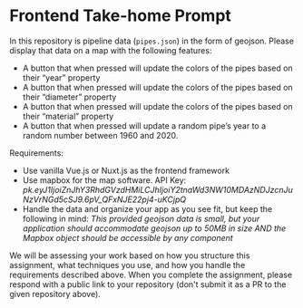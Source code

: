 # Frontend Take-home Prompt

In this repository is pipeline data (`pipes.json`) in the form of geojson. Please display that data on a map with the following features:
- A button that when pressed will update the colors of the pipes based on their “year” property
- A button that when pressed will update the colors of the pipes based on their “diameter” property
- A button that when pressed will update the colors of the pipes based on their “material” property
- A button that when pressed will update a random pipe’s year to a random number between 1960 and 2020.

Requirements:
- Use vanilla Vue.js or Nuxt.js as the frontend framework
- Use mapbox for the map software. API Key: _pk.eyJ1IjoiZnJhY3RhdGVzdHMiLCJhIjoiY2tnaWd3NW10MDAzNDJzcnJuNzVrNGd5cSJ9.6pV_QFxNJE22pj4-uKCjpQ_
- Handle the data and organize your app as you see fit, but keep the following in mind: _This provided geojson data is small, but your application should accommodate geojson up to 50MB in size AND the Mapbox object should be accessible by any component_

We will be assessing your work based on how you structure this assignment, what techniques you use, and how you handle the requirements described above. When you complete the assignment, please respond with a public link to your repository (don't submit it as a PR to the given repository above).
